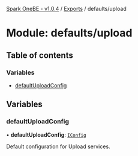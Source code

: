 [Spark OneBE - v1.0.4](../README.md) / [Exports](../modules.md) / defaults/upload

# Module: defaults/upload

## Table of contents

### Variables

- [defaultUploadConfig](defaults_upload.md#defaultuploadconfig)

## Variables

### defaultUploadConfig

• **defaultUploadConfig**: [`IConfig`](../interfaces/System_IConfig.IConfig.md)

Default configuration for Upload services.
